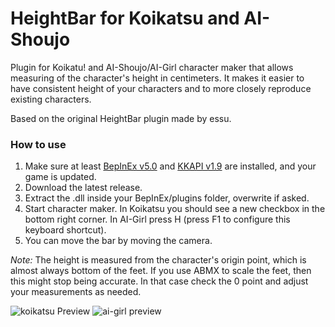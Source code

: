 # HeightBar for Koikatsu and AI-Shoujo
Plugin for Koikatu! and AI-Shoujo/AI-Girl character maker that allows measuring of the character's height in centimeters. It makes it easier to have consistent height of your characters and to more closely reproduce existing characters.

Based on the original HeightBar plugin made by essu.

### How to use
1. Make sure at least [BepInEx v5.0](https://github.com/BepInEx/BepInEx) and [KKAPI v1.9](https://github.com/ManlyMarco/KKAPI) are installed, and your game is updated.
2. Download the latest release.
3. Extract the .dll inside your BepInEx/plugins folder, overwrite if asked.
4. Start character maker. In Koikatsu you should see a new checkbox in the bottom right corner. In AI-Girl press H (press F1 to configure this keyboard shortcut).
5. You can move the bar by moving the camera.

*Note:* The height is measured from the character's origin point, which is almost always bottom of the feet. If you use ABMX to scale the feet, then this might stop being accurate. In that case check the 0 point and adjust your measurements as needed.

![koikatsu Preview](https://user-images.githubusercontent.com/39247311/66871566-32f36e00-efa4-11e9-8625-ddf9c0fcd8a7.png)
![ai-girl preview](https://user-images.githubusercontent.com/39247311/70565200-dd95a080-1b91-11ea-8a2d-02cbe324b018.PNG)

